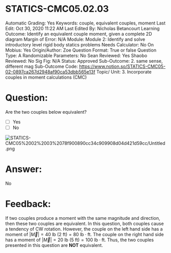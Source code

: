 # STATICS-CMC05.02.03

Automatic Grading: Yes
Keywords: couple, equivalent couples, moment
Last Edit: Oct 30, 2020 11:22 AM
Last Edited By: Nicholas Betancourt
Learning Outcome: Identify an equivalent couple moment, given a complete 2D diagram
Margin of Error: N/A
Module: Module 2: Identify and solve introductory level rigid body statics problems
Needs Calculator: No
On Mobius: Yes
Origin/Author: Zoe
Question Format: True or false
Question Type: A
Randomizable Parameters: No
Sean Reviewed: Yes
Shaobo Reviewed: No
Sig Fig: N/A
Status: Approved
Sub-Outcome: 2. same sense, different mag
Sub-Outcome Code: https://www.notion.so/STATICS-CMC05-02-0897ca267d2948af90ca53dbb565e13f
Topic/ Unit: 3. Incorporate couples in moment calculations (CMC)

# Question:

Are the two couples below equivalent?

- [ ]  Yes
- [ ]  No

![STATICS-CMC05%2002%2003%2078f900890cc34c909908d04d421d59cc/Untitled.png](STATICS-CMC05%2002%2003%2078f900890cc34c909908d04d421d59cc/Untitled.png)

# Answer:

No

# Feedback:

If two couples produce a moment with the same magnitude and direction, then these two couples are equivalent. In this question, both couples cause a tendency of CW rotation. However, the couple on the left hand side has a moment of $|\overrightarrow{M}|=40~\text{lb}~(2 ~\text{ft})= 80~\text{lb}\cdot\text{ft}$. The couple on the right hand side has a moment of $|\overrightarrow{M}|=20~\text{lb}~(5 ~\text{ft})= 100~\text{lb}\cdot\text{ft}$. Thus, the two couples presented in this question are **NOT** equivalent.